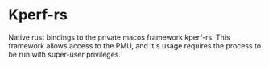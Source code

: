 # Kperf-rs

Native rust bindings to the private macos framework kperf-rs.
This framework allows access to the PMU, and it's usage requires the process
to be run with super-user privileges.